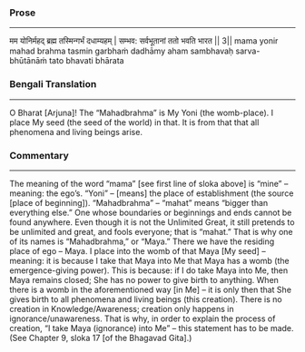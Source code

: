 ### Prose 
 --- 
मम योनिर्महद् ब्रह्म तस्मिन्गर्भं दधाम्यहम् |
सम्भव: सर्वभूतानां ततो भवति भारत || 3||
mama yonir mahad brahma tasmin garbhaṁ dadhāmy aham
sambhavaḥ sarva-bhūtānāṁ tato bhavati bhārata

### Bengali Translation 
 --- 
O Bharat [Arjuna]! The “Mahadbrahma” is My Yoni (the womb-place). I place My seed (the seed of the world) in that. It is from that that all phenomena and living beings arise.

### Commentary 
 --- 
The meaning of the word “mama” [see first line of sloka above] is “mine” – meaning: the ego’s. “Yoni” – [means] the place of establishment (the source [place of beginning]). “Mahadbrahma” – “mahat” means “bigger than everything else.” One whose boundaries or beginnings and ends cannot be found anywhere. Even though it is not the Unlimited Great, it still pretends to be unlimited and great, and fools everyone; that is “mahat.” That is why one of its names is “Mahadbrahma,” or “Maya.” There we have the residing place of ego – Maya. I place into the womb of that Maya [My seed] – meaning: it is because I take that Maya into Me that Maya has a womb (the emergence-giving power). This is because: if I do take Maya into Me, then Maya remains closed; She has no power to give birth to anything. When there is a womb in the aforementioned way [in Me] – it is only then that She gives birth to all phenomena and living beings (this creation). There is no creation in Knowledge/Awareness; creation only happens in ignorance/unawareness. That is why, in order to explain the process of creation, “I take Maya (ignorance) into Me” – this statement has to be made. (See Chapter 9, sloka 17 [of the Bhagavad Gita].)